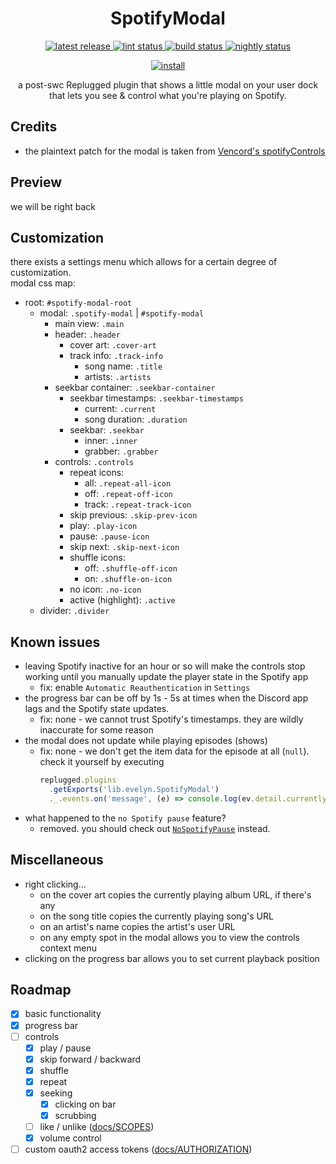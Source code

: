 <p>
  <h1 align="center">SpotifyModal</h1>
</p>

<p align="center">
  <a href="https://github.com/Socketlike/SpotifyModal/releases/latest">
    <img alt="latest release" src="https://img.shields.io/github/v/release/Socketlike/SpotifyModal?label=version&sort=semver">
  </a>
  <a href="https://github.com/Socketlike/SpotifyModal/actions/workflows/lint.yml">
    <img alt="lint status" src="https://img.shields.io/github/actions/workflow/status/Socketlike/SpotifyModal/lint.yml?label=lint">
  </a>
  <a href="https://github.com/Socketlike/SpotifyModal/actions/workflows/release.yml">
    <img alt="build status" src="https://img.shields.io/github/actions/workflow/status/Socketlike/SpotifyModal/release.yml?label=build">
  </a>
  <a href="https://github.com/Socketlike/SpotifyModal/actions/workflows/nightly.yml">
    <img alt="nightly status" src="https://img.shields.io/github/actions/workflow/status/Socketlike/SpotifyModal/nightly.yml?label=nightly&color=blueviolet">
  </a>
</p>

<p align="center">
  <a href="https://replugged.dev/install?identifier=lib.evelyn.SpotifyModal">
    <img alt="install" src="https://img.shields.io/github/v/release/Socketlike/SpotifyModal?label=Install&sort=semver&style=for-the-badge">
  </a>
</p>

<p align="center">
  a post-swc Replugged plugin that shows a little modal on your user dock that lets you see & control
what you're playing on Spotify.
</p>

## Credits

- the plaintext patch for the modal is taken from
  [Vencord's spotifyControls](https://github.com/Vendicated/Vencord/blob/main/src/plugins/spotifyControls/index.tsx#L49-L57)

## Preview

we will be right back

## Customization

there exists a settings menu which allows for a certain degree of customization.  
modal css map:

- root: `#spotify-modal-root`
  - modal: `.spotify-modal` | `#spotify-modal`
    - main view: `.main`
    - header: `.header`
      - cover art: `.cover-art`
      - track info: `.track-info`
        - song name: `.title`
        - artists: `.artists`
    - seekbar container: `.seekbar-container`
      - seekbar timestamps: `.seekbar-timestamps`
        - current: `.current`
        - song duration: `.duration`
      - seekbar: `.seekbar`
        - inner: `.inner`
        - grabber: `.grabber`
    - controls: `.controls`
      - repeat icons:
        - all: `.repeat-all-icon`
        - off: `.repeat-off-icon`
        - track: `.repeat-track-icon`
      - skip previous: `.skip-prev-icon`
      - play: `.play-icon`
      - pause: `.pause-icon`
      - skip next: `.skip-next-icon`
      - shuffle icons:
        - off: `.shuffle-off-icon`
        - on: `.shuffle-on-icon`
      - no icon: `.no-icon`
      - active (highlight): `.active`
  - divider: `.divider`

## Known issues

- leaving Spotify inactive for an hour or so will make the controls stop working until you manually
  update the player state in the Spotify app
  - fix: enable `Automatic Reauthentication` in `Settings`
- the progress bar can be off by 1s - 5s at times when the Discord app lags and the Spotify state
  updates.
  - fix: none - we cannot trust Spotify's timestamps. they are wildly inaccurate for some reason
- the modal does not update while playing episodes (shows)
  - fix: none - we don't get the item data for the episode at all (`null`). check it yourself by
    executing
    ```js
    replugged.plugins
      .getExports('lib.evelyn.SpotifyModal')
      ._.events.on('message', (e) => console.log(ev.detail.currently_playing_type, ev.detail.item));
    ```
- what happened to the `no Spotify pause` feature?
  - removed. you should check out [`NoSpotifyPause`](https://github.com/Socketlike/NoSpotifyPause)
    instead.

## Miscellaneous

- right clicking...
  - on the cover art copies the currently playing album URL, if there's any
  - on the song title copies the currently playing song's URL
  - on an artist's name copies the artist's user URL
  - on any empty spot in the modal allows you to view the controls context menu
- clicking on the progress bar allows you to set current playback position

## Roadmap

- [x] basic functionality
- [x] progress bar
- [ ] controls
  - [x] play / pause
  - [x] skip forward / backward
  - [x] shuffle
  - [x] repeat
  - [x] seeking
    - [x] clicking on bar
    - [x] scrubbing
  - [ ] like / unlike ([docs/SCOPES](docs/SCOPES.md))
  - [x] volume control
- [ ] custom oauth2 access tokens ([docs/AUTHORIZATION](docs/AUTHORIZATION.md))
